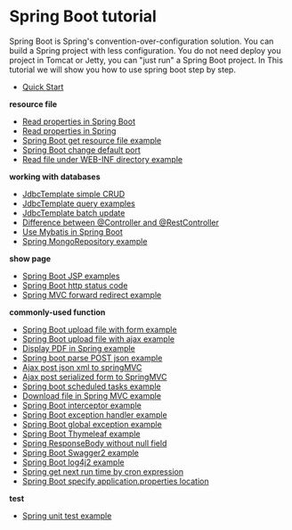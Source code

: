 # Spring Boot tutorial
Spring Boot is Spring's convention-over-configuration solution. You can build a Spring project with less
configuration. You do not need deploy you project in Tomcat or Jetty, you can "just run" a Spring Boot project. 
In This tutorial we will show you how to use spring boot step by step.

* [Quick Start](http://www.henryxi.com/build-a-restful-spring-project-in-1-minute) 

**resource file**

* [Read properties in Spring Boot](http://www.henryxi.com/spring-boot-configurationproperties-example)
* [Read properties in Spring](http://www.henryxi.com/read-values-from-properties-file-in-spring) 
* [Spring Boot get resource file example](http://www.henryxi.com/spring-boot-get-resource-file-example)
* [Spring Boot change default port](http://www.henryxi.com/spring-boot-change-default-port)
* [Read file under WEB-INF directory example](http://www.henryxi.com/read-file-under-web-inf-directory-example)

**working with databases**

* [JdbcTemplate simple CRUD](http://www.henryxi.com/jdbctemplate-examples-in-spring-boot)
* [JdbcTemplate query examples](http://www.henryxi.com/jdbctemplate-query-examples)
* [JdbcTemplate batch update](http://www.henryxi.com/jdbctemplate-batch-update-example)
* [Difference between @Controller and @RestController](http://www.henryxi.com/difference-between-controller-and-restcontroller)
* [Use Mybatis in Spring Boot](http://www.henryxi.com/use-mybatis-in-spring-boot)
* [Spring MongoRepository example](http://www.henryxi.com/spring-mongorepository-example)

**show page**

* [Spring Boot JSP examples](http://www.henryxi.com/spring-boot-jsp-examples)
* [Spring Boot http status code](http://www.henryxi.com/spring-boot-http-status-code)
* [Spring MVC forward redirect example](http://www.henryxi.com/spring-mvc-forward-redirect-example)

**commonly-used function**

* [Spring Boot upload file with form example](http://www.henryxi.com/spring-boot-upload-file-with-form-example)
* [Spring Boot upload file with ajax example](http://www.henryxi.com/spring-boot-upload-file-with-ajax-example)
* [Display PDF in Spring example](http://www.henryxi.com/display-pdf-in-spring-example)
* [Spring boot parse POST json example](http://www.henryxi.com/spring-boot-parse-post-json-example)
* [Ajax post json xml to springMVC](http://www.henryxi.com/ajax-post-json-xml-to-springmvc)
* [Ajax post serialized form to SpringMVC](http://www.henryxi.com/ajax-post-serialized-form-to-springmvc)
* [Spring boot scheduled tasks example](http://www.henryxi.com/spring-boot-scheduled-tasks-example)
* [Download file in Spring MVC example](http://www.henryxi.com/download-file-in-spring-mvc-example)
* [Spring Boot interceptor example](http://www.henryxi.com/spring-boot-interceptor-example)
* [Spring Boot exception handler example](http://www.henryxi.com/spring-boot-exception-handler-example)
* [Spring Boot global exception example](http://www.henryxi.com/spring-boot-global-exception-example)
* [Spring Boot Thymeleaf example](http://www.henryxi.com/spring-boot-thymeleaf-example)
* [Spring ResponseBody without null field](http://www.henryxi.com/spring-responsebody-without-null-field)
* [Spring Boot Swagger2 example](http://www.henryxi.com/spring-boot-swagger2-example)
* [Spring Boot log4j2 example](http://www.henryxi.com/spring-boot-log4j2-example)
* [Spring get next run time by cron expression](http://www.henryxi.com/spring-get-next-run-time-by-cron-expression)
* [Spring Boot specify application.properties location](http://www.henryxi.com/spring-boot-specify-applicationproperties-location)

**test**
* [Spring unit test example](http://www.henryxi.com/spring-unit-test-example)